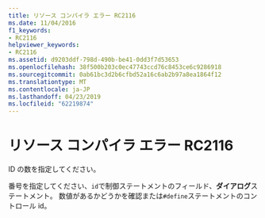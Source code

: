 ```yaml
---
title: リソース コンパイラ エラー RC2116
ms.date: 11/04/2016
f1_keywords:
- RC2116
helpviewer_keywords:
- RC2116
ms.assetid: d9203ddf-798d-490b-be41-0dd3f7d53653
ms.openlocfilehash: 38f500b203c0ec47743ccd76c8453ce6c9286918
ms.sourcegitcommit: 0ab61bc3d2b6cfbd52a16c6ab2b97a8ea1864f12
ms.translationtype: MT
ms.contentlocale: ja-JP
ms.lasthandoff: 04/23/2019
ms.locfileid: "62219874"
---
```

# <a name="resource-compiler-error-rc2116"></a>リソース コンパイラ エラー RC2116

ID の数を指定してください。

番号を指定してください、`id`で制御ステートメントのフィールド、**ダイアログ**ステートメント。 数値があるかどうかを確認または`#define`ステートメントのコントロール id。